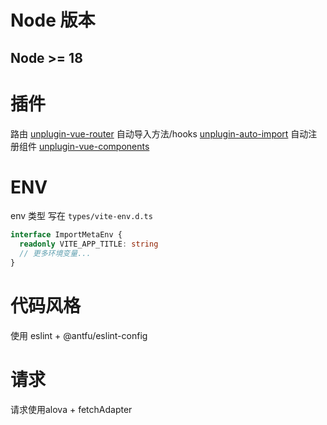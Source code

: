 # Node 版本

## Node >= 18

# 插件

路由 [unplugin-vue-router](https://uvr.esm.is/)
自动导入方法/hooks [unplugin-auto-import](https://github.com/antfu/unplugin-auto-import)
自动注册组件 [unplugin-vue-components](https://github.com/antfu/vite-plugin-components)

# ENV
env 类型 写在 `types/vite-env.d.ts`
```ts
interface ImportMetaEnv {
  readonly VITE_APP_TITLE: string
  // 更多环境变量...
}
```

# 代码风格
使用 eslint + @antfu/eslint-config

# 请求
请求使用alova + fetchAdapter
